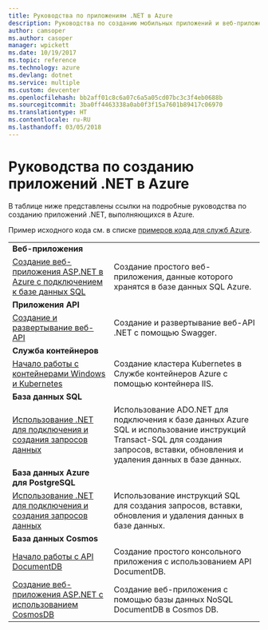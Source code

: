 ```yaml
---
title: Руководства по приложениям .NET в Azure
description: Руководства по созданию мобильных приложений и веб-приложений .NET и добавлению в них функций с помощью служб Azure.
author: camsoper
ms.author: casoper
manager: wpickett
ms.date: 10/19/2017
ms.topic: reference
ms.technology: azure
ms.devlang: dotnet
ms.service: multiple
ms.custom: devcenter
ms.openlocfilehash: bb2aff01c8c6a07c6a5a05cd07bc3c3f4eb0688b
ms.sourcegitcommit: 3ba0ff4463338a0ab0f3f15a7601b89417c06970
ms.translationtype: HT
ms.contentlocale: ru-RU
ms.lasthandoff: 03/05/2018
---
```

# <a name="tutorials-for-building-net-apps-in-azure"></a>Руководства по созданию приложений .NET в Azure

В таблице ниже представлены ссылки на подробные руководства по созданию приложений .NET, выполняющихся в Azure.

Пример исходного кода см. в списке [примеров кода для служб Azure](https://azure.microsoft.com/resources/samples/?platform=dotnet).

| | |
|---|---|
| **Веб-приложения**||
| [Создание веб-приложения ASP.NET в Azure с подключением к базе данных SQL][1] | Создание простого веб-приложения, данные которого хранятся в базе данных SQL Azure. | 
| **Приложения API**||
| [Создание и развертывание веб-API][3] | Создание и развертывание веб-API .NET с помощью Swagger. | 
| **Служба контейнеров** ||
| [Начало работы с контейнерами Windows и Kubernetes][4] | Создание кластера Kubernetes в Службе контейнеров Azure с помощью контейнера IIS.
| **База данных SQL** ||
| [Использование .NET для подключения и создания запросов данных][5] | Использование ADO.NET для подключения к базе данных Azure SQL и использование инструкций Transact-SQL для создания запросов, вставки, обновления и удаления данных в базе данных. | 
| **База данных Azure для PostgreSQL** ||
| [Использование .NET для подключения и создания запросов данных][6] | Использование инструкций SQL для создания запросов, вставки, обновления и удаления данных в базе данных. | 
| **База данных Cosmos** ||
| [Начало работы с API DocumentDB][7] | Создание простого консольного приложения с использованием API DocumentDB. | 
| [Создание веб-приложения ASP.NET с использованием CosmosDB][8] | Создание веб-приложения с помощью базы данных NoSQL DocumentDB в Cosmos DB. | 

[1]: /azure/app-service-web/app-service-web-tutorial-dotnet-sqldatabase
[2]: /azure/documentdb/documentdb-dotnet-application
[3]: /azure/app-service-api/app-service-api-dotnet-get-started
[4]: /azure/container-service/container-service-kubernetes-windows-walkthrough
[5]: /azure/sql-database/sql-database-connect-query-dotnet
[6]: /azure/postgresql/connect-csharp
[7]: /azure/cosmos-db/documentdb-dotnetcore-get-started
[8]: /azure/cosmos-db/documentdb-dotnet-application
